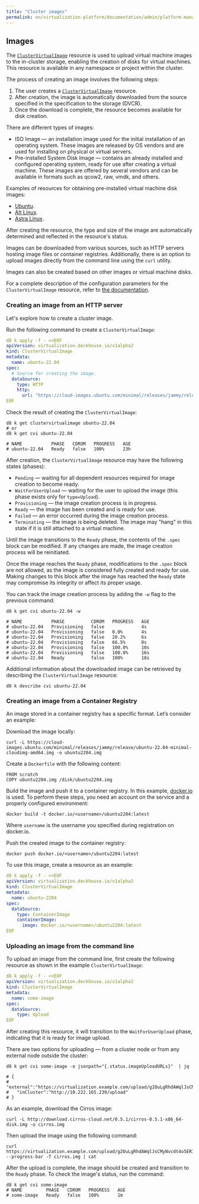 ```yaml
---
title: "Cluster images"
permalink: en/virtualization-platform/documentation/admin/platform-management/virtualization/cluster-images.html
---
```


## Images

The [`ClusterVirtualImage`](../../../../reference/cr/clustervirtualimage.html) resource is used to upload virtual machine images to the in-cluster storage, enabling the creation of disks for virtual machines. This resource is available in any namespace or project within the cluster.

The process of creating an image involves the following steps:

1. The user creates a [`ClusterVirtualImage`](../../../reference/cr/clustervirtualimage.html) resource.
1. After creation, the image is automatically downloaded from the source specified in the specification to the storage (DVCR).
1. Once the download is complete, the resource becomes available for disk creation.

There are different types of images:

- ISO Image — an installation image used for the initial installation of an operating system. These images are released by OS vendors and are used for installing on physical or virtual servers.
- Pre-installed System Disk Image — contains an already installed and configured operating system, ready for use after creating a virtual machine. These images are offered by several vendors and can be available in formats such as qcow2, raw, vmdk, and others.

Examples of resources for obtaining pre-installed virtual machine disk images:

- [Ubuntu](https://cloud-images.ubuntu.com).
- [Alt Linux](https://ftp.altlinux.ru/pub/distributions/ALTLinux/platform/images/cloud/x86_64).
- [Astra Linux](https://download.astralinux.ru/ui/native/mg-generic/alse/cloudinit).

After creating the resource, the type and size of the image are automatically determined and reflected in the resource's status.

Images can be downloaded from various sources, such as HTTP servers hosting image files or container registries. Additionally, there is an option to upload images directly from the command line using the `curl` utility.

Images can also be created based on other images or virtual machine disks.

For a complete description of the configuration parameters for the `ClusterVirtualImage` resource, refer to [the documentation](../../../reference/cr/clustervirtualimage.html).

### Creating an image from an HTTP server

Let's explore how to create a cluster image.

Run the following command to create a `ClusterVirtualImage`:

```yaml
d8 k apply -f - <<EOF
apiVersion: virtualization.deckhouse.io/v1alpha2
kind: ClusterVirtualImage
metadata:
  name: ubuntu-22.04
spec:
  # Source for creating the image.
  dataSource:
    type: HTTP
    http:
      url: "https://cloud-images.ubuntu.com/minimal/releases/jammy/release/ubuntu-22.04-minimal-cloudimg-amd64.img"
EOF
```

Check the result of creating the `ClusterVirtualImage`:

```shell
d8 k get clustervirtualimage ubuntu-22.04
# or
d8 k get cvi ubuntu-22.04

# NAME           PHASE   CDROM   PROGRESS   AGE
# ubuntu-22.04   Ready   false   100%       23h
```

After creation, the `ClusterVirtualImage` resource may have the following states (phases):

- `Pending` — waiting for all dependent resources required for image creation to become ready.
- `WaitForUserUpload` — waiting for the user to upload the image (this phase exists only for `type=Upload`).
- `Provisioning` — the image creation process is in progress.
- `Ready` —  the image has been created and is ready for use.
- `Failed` — an error occurred during the image creation process.
- `Terminating` — the image is being deleted. The image may "hang" in this state if it is still attached to a virtual machine.

Until the image transitions to the `Ready` phase, the contents of the `.spec` block can be modified. If any changes are made, the image creation process will be reinitiated.

Once the image reaches the `Ready` phase, modifications to the `.spec` block are not allowed, as the image is considered fully created and ready for use. Making changes to this block after the image has reached the `Ready` state may compromise its integrity or affect its proper usage.

You can track the image creation process by adding the `-w` flag to the previous command:

```shell
d8 k get cvi ubuntu-22.04 -w

# NAME           PHASE          CDROM   PROGRESS   AGE
# ubuntu-22.04   Provisioning   false              4s
# ubuntu-22.04   Provisioning   false   0.0%       4s
# ubuntu-22.04   Provisioning   false   28.2%      6s
# ubuntu-22.04   Provisioning   false   66.5%      8s
# ubuntu-22.04   Provisioning   false   100.0%     10s
# ubuntu-22.04   Provisioning   false   100.0%     16s
# ubuntu-22.04   Ready          false   100%       18s
```

Additional information about the downloaded image can be retrieved by describing the `ClusterVirtualImage` resource:

```shell
d8 k describe cvi ubuntu-22.04
```

### Creating an image from a Container Registry

An image stored in a container registry has a specific format. Let’s consider an example:

Download the image locally:

```shell
curl -L https://cloud-images.ubuntu.com/minimal/releases/jammy/release/ubuntu-22.04-minimal-cloudimg-amd64.img -o ubuntu2204.img
```

Create a `Dockerfile` with the following content:

```shell
FROM scratch
COPY ubuntu2204.img /disk/ubuntu2204.img
```

Build the image and push it to a container registry. In this example, [docker.io](https://www.docker.com/) is used. To perform these steps, you need an account on the service and a properly configured environment:

```shell
docker build -t docker.io/<username>/ubuntu2204:latest
```

Where `username` is the username you specified during registration on docker.io.

Push the created image to the container registry:

```shell
docker push docker.io/<username>/ubuntu2204:latest
```

To use this image, create a resource as an example:

```yaml
d8 k apply -f - <<EOF
apiVersion: virtualization.deckhouse.io/v1alpha2
kind: ClusterVirtualImage
metadata:
  name: ubuntu-2204
spec:
  dataSource:
    type: ContainerImage
    containerImage:
      image: docker.io/<username>/ubuntu2204:latest
EOF
```

### Uploading an image from the command line

To upload an image from the command line, first create the following resource as shown in the example `ClusterVirtualImage`:

```yaml
d8 k apply -f - <<EOF
apiVersion: virtualization.deckhouse.io/v1alpha2
kind: ClusterVirtualImage
metadata:
  name: some-image
spec:
  dataSource:
    type: Upload
EOF
```

After creating this resource, it will transition to the `WaitForUserUpload` phase, indicating that it is ready for image upload.

There are two options for uploading — from a cluster node or from any external node outside the cluster:

```shell
d8 k get cvi some-image -o jsonpath="{.status.imageUploadURLs}"  | jq

# {
#   "external":"https://virtualization.example.com/upload/g2OuLgRhdAWqlJsCMyNvcdt4o5ERIwmm",
#   "inCluster":"http://10.222.165.239/upload"
# }
```

As an example, download the Cirros image:

```shell
curl -L http://download.cirros-cloud.net/0.5.1/cirros-0.5.1-x86_64-disk.img -o cirros.img
```

Then upload the image using the following command:

```shell
curl https://virtualization.example.com/upload/g2OuLgRhdAWqlJsCMyNvcdt4o5ERIwmm --progress-bar -T cirros.img | cat
```

After the upload is complete, the image should be created and transition to the `Ready` phase. To check the image's status, run the command:

```shell
d8 k get cvi some-image
# NAME         PHASE   CDROM   PROGRESS   AGE
# some-image   Ready   false   100%       1m
```
